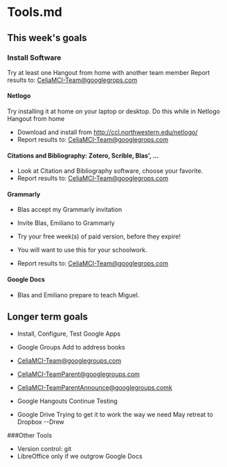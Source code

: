 # Tools.md
## This week's goals
### Install Software

Try at least one Hangout from home with another team member
Report results to: CeliaMCI-Team@googlegrops.com

#### Netlogo
Try installing it at home on your laptop or desktop. 
Do this while in Netlogo Hangout from home
* Download and install from http://ccl.northwestern.edu/netlogo/
* Report results to: CeliaMCI-Team@googlegrops.com

#### Citations and Bibliography: Zotero, Scrible, Blas', ...
* Look at Citation and Bibliography software, choose your favorite.
* Report results to: CeliaMCI-Team@googlegrops.com

#### Grammarly
* Blas accept my Grammarly invitation 
* Invite Blas, Emiliano to Grammarly

* Try your free week(s) of paid version, before they expire!  
* You will want to use this for your schoolwork.
* Report results to: CeliaMCI-Team@googlegrops.com

#### Google Docs
* Blas and Emiliano prepare to teach Miguel.

## Longer term goals

* Install, Configure, Test Google Apps
* Google Groups Add to address books

* CeliaMCI-Team@googlegroups.com
* CeliaMCI-TeamParent@googlegroups.com
* CeliaMCI-TeamParentAnnounce@googlegroups.comk

* Google Hangouts
        Continue Testing

* Google Drive
Trying to get it to work the way we need
May retreat to Dropbox
        --Drew

###Other Tools
* Version control: git
* LibreOffice only if we outgrow Google Docs

